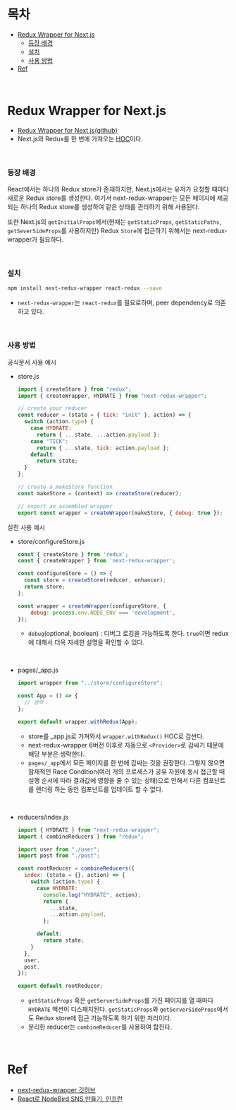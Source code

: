 # 목차

- [Redux Wrapper for Next.js](#redux-wrapper-for-nextjs)
  - [등장 배경](#등장-배경)
  - [설치](#설치)
  - [사용 방법](#사용-방법)
- [Ref](#ref)

<br>

# Redux Wrapper for Next.js

- [Redux Wrapper for Next.js(github)](https://github.com/kirill-konshin/next-redux-wrapper)
- Next.js와 Redux를 한 번에 가져오는 [HOC](https://github.com/cham-min/TIL/blob/main/React/Pattern/Higher-Order%20Components.md)이다.

<br>

### 등장 배경

React에서는 하나의 Redux store가 존재하지만, Next.js에서는 유저가 요청할 때마다 새로운 Redux store를 생성한다. 여기서 next-redux-wrapper는 모든 페이지에 제공되는 하나의 Redux store를 생성하여 같은 상태를 관리하기 위해 사용된다.

또한 Next.js의 `getInitialProps`에서(현재는 `getStaticProps`, `getStaticPaths`, `getSeverSideProps`를 사용하지만) Redux `Store`에 접근하기 위해서는 next-redux-wrapper가 필요하다.

<br>

### 설치

```bash
npm install next-redux-wrapper react-redux --save
```

- `next-redux-wrapper`는 `react-redux`를 필요로하며, peer dependency로 의존하고 있다.

<br>

### 사용 방법

공식문서 사용 예시

- store.js

  ```javascript
  import { createStore } from "redux";
  import { createWrapper, HYDRATE } from "next-redux-wrapper";

  // create your reducer
  const reducer = (state = { tick: "init" }, action) => {
    switch (action.type) {
      case HYDRATE:
        return { ...state, ...action.payload };
      case "TICK":
        return { ...state, tick: action.payload };
      default:
        return state;
    }
  };

  // create a makeStore function
  const makeStore = (context) => createStore(reducer);

  // export an assembled wrapper
  export const wrapper = createWrapper(makeStore, { debug: true });
  ```

실전 사용 예시

- store/configureStore.js

  ```javascript
  const { createStore } from 'redux';
  const { createWrapper } from 'next-redux-wrapper';

  const configureStore = () => {
    const store = createStore(reducer, enhancer);
    return store;
  };

  const wrapper = createWrapper(configureStore, {
      debug: process.env.NODE_ENV === 'development',
  });
  ```

  - `debug`(optional, boolean) : 디버그 로깅을 가능하도록 한다. `true`이면 redux에 대해서 더욱 자세한 설명을 확인할 수 있다.

<br>

- pages/\_app.js

  ```javascript
  import wrapper from "../store/configureStore";

  const App = () => {
    // 생략
  };

  export default wrapper.withRedux(App);
  ```

  - store를 \_app.js로 가져와서 `wrapper.withRedux()` HOC로 감싼다.
  - next-redux-wrapper 6버전 이후로 자동으로 `<Provider>`로 감싸기 때문에 해당 부분은 생략한다.
  - `pages/_app`에서 모든 페이지를 한 번에 감싸는 것을 권장한다. 그렇지 않으면 잠재적인 Race Condition(여러 개의 프로세스가 공유 자원에 동시 접근할 때 실행 순서에 따라 결과값에 영향을 줄 수 있는 상태)으로 인해서 다른 컴포넌트를 렌더링 하는 동안 컴포넌트를 업데이트 할 수 없다.

<br>

- reducers/index.js

  ```javascript
  import { HYDRATE } from "next-redux-wrapper";
  import { combineReducers } from "redux";

  import user from "./user";
  import post from "./post";

  const rootReducer = combineReducers({
    index: (state = {}, action) => {
      switch (action.type) {
        case HYDRATE:
          console.log("HYDRATE", action);
          return {
            ...state,
            ...action.payload,
          };

        default:
          return state;
      }
    },
    user,
    post,
  });

  export default rootReducer;
  ```

  - `getStaticProps` 혹은 `getServerSideProps`를 가진 페이지를 열 때마다 `HYDRATE` 액션이 디스패치된다. `getStaticProps`와 `getServerSideProps`에서도 Redux store에 접근 가능하도록 하기 위한 처리이다.
  - 분리한 reducer는 `combineReducer`를 사용하여 합친다.

<br>

# Ref

- [next-redux-wrapper 깃허브](https://github.com/kirill-konshin/next-redux-wrapper)
- [React로 NodeBird SNS 만들기, 인프런](https://www.inflearn.com/course/%EB%85%B8%EB%93%9C%EB%B2%84%EB%93%9C-%EB%A6%AC%EC%95%A1%ED%8A%B8-%EB%A6%AC%EB%89%B4%EC%96%BC)
